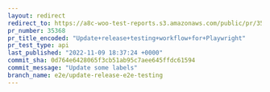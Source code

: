 ```yaml
---
layout: redirect
redirect_to: https://a8c-woo-test-reports.s3.amazonaws.com/public/pr/35368/api/index.html
pr_number: 35368
pr_title_encoded: "Update+release+testing+workflow+for+Playwright"
pr_test_type: api
last_published: "2022-11-09 18:37:24 +0000"
commit_sha: 0d764e6428065f3cb51ab95c7aee645ffdc61594
commit_message: "Update some labels"
branch_name: e2e/update-release-e2e-testing
---
```

